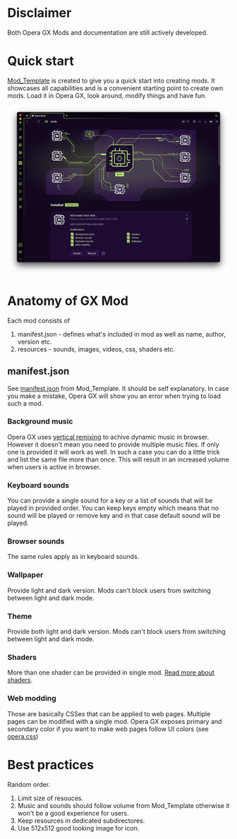 # Disclaimer

Both Opera GX Mods and documentation are still actively developed. 

# Quick start

[Mod_Template](Mod_Template) is created to give you a quick start into creating mods. It showcases all capabilities and is a convenient starting point to create own mods. Load it in Opera GX, look around, modify things and have fun.

![Loaded Mod Template](images/loaded_mod_template.png)

# Anatomy of GX Mod

Each mod consists of

1. manifest.json - defines what's included in mod as well as name, author, version etc.
2. resources - sounds, images, videos, css, shaders etc. 

## manifest.json 

See [manifest.json](Mod_Template/manifest.json) from Mod_Template. It should be self explanatory. In case you make a mistake, Opera GX will show you an error when trying to load such a mod.

### Background music

Opera GX uses [vertical remixing](https://gamemaker.io/en/blog/compose-video-game-music) to achive dynamic music in browser. However it doesn't mean you need to provide multiple music files. If only one is provided it will work as well. In such a case you can do a little trick and list the same file more than once. This will result in an increased volume when users is active in browser.

### Keyboard sounds

You can provide a single sound for a key or a list of sounds that will be played in provided order. You can keep keys empty which means that no sound will be played or remove key and in that case default sound will be played.

### Browser sounds

The same rules apply as in keyboard sounds.

### Wallpaper

Provide light and dark version. Mods can't block users from switching between light and dark mode.

### Theme

Provide both light and dark version. Mods can't block users from switching between light and dark mode.

### Shaders

More than one shader can be provided in single mod. [Read more about shaders](shaders.md).

### Web modding

Those are basically CSSes that can be applied to web pages. Multiple pages can be modified with a single mod. Opera GX exposes primary and secondary color if you want to make web pages follow UI colors (see [opera.css](Mod_Template/webmodding/opera.css))

# Best practices

Random order.

1. Limit size of resouces.
2. Music and sounds should follow volume from Mod_Template otherwise it won't be a good experience for users.
3. Keep resources in dedicated subdirectores.
4. Use 512x512 good looking image for icon. 


